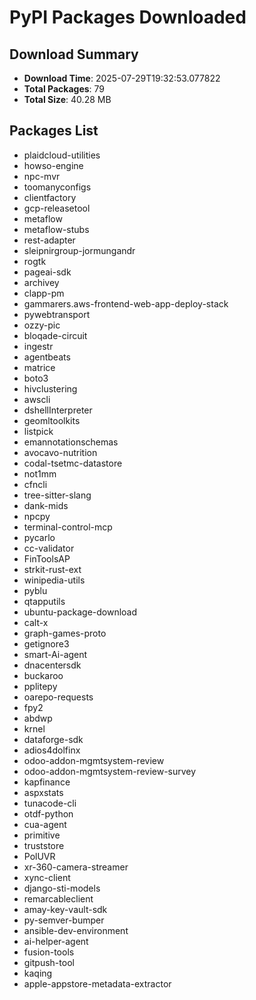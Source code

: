 # PyPI Packages Downloaded

## Download Summary
- **Download Time**: 2025-07-29T19:32:53.077822
- **Total Packages**: 79
- **Total Size**: 40.28 MB

## Packages List
- plaidcloud-utilities
- howso-engine
- npc-mvr
- toomanyconfigs
- clientfactory
- gcp-releasetool
- metaflow
- metaflow-stubs
- rest-adapter
- sleipnirgroup-jormungandr
- rogtk
- pageai-sdk
- archivey
- clapp-pm
- gammarers.aws-frontend-web-app-deploy-stack
- pywebtransport
- ozzy-pic
- bloqade-circuit
- ingestr
- agentbeats
- matrice
- boto3
- hivclustering
- awscli
- dshellInterpreter
- geomltoolkits
- listpick
- emannotationschemas
- avocavo-nutrition
- codal-tsetmc-datastore
- not1mm
- cfncli
- tree-sitter-slang
- dank-mids
- npcpy
- terminal-control-mcp
- pycarlo
- cc-validator
- FinToolsAP
- strkit-rust-ext
- winipedia-utils
- pyblu
- qtapputils
- ubuntu-package-download
- calt-x
- graph-games-proto
- getignore3
- smart-Ai-agent
- dnacentersdk
- buckaroo
- pplitepy
- oarepo-requests
- fpy2
- abdwp
- krnel
- dataforge-sdk
- adios4dolfinx
- odoo-addon-mgmtsystem-review
- odoo-addon-mgmtsystem-review-survey
- kapfinance
- aspxstats
- tunacode-cli
- otdf-python
- cua-agent
- primitive
- truststore
- PolUVR
- xr-360-camera-streamer
- xync-client
- django-sti-models
- remarcableclient
- amay-key-vault-sdk
- py-semver-bumper
- ansible-dev-environment
- ai-helper-agent
- fusion-tools
- gitpush-tool
- kaqing
- apple-appstore-metadata-extractor

